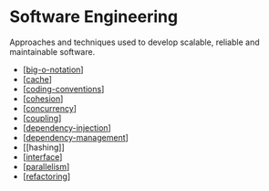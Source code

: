 # Software Engineering

Approaches and techniques used to develop scalable, reliable and maintainable software.

- [[big-o-notation]]
- [[cache]]
- [[coding-conventions]]
- [[cohesion]]
- [[concurrency]]
- [[coupling]]
- [[dependency-injection]]
- [[dependency-management]]
- [[hashing]]
- [[interface]]
- [[parallelism]]
- [[refactoring]]

[//begin]: # "Autogenerated link references for markdown compatibility"
[cohesion]: software-engineering/cohesion "Cohesion"
[coupling]: software-engineering/coupling "Coupling"
[dependency-injection]: software-engineering/dependency-injection "Dependency Injection"
[dependency-management]: software-engineering/dependency-management "Dependencies Management"
[concurrency]: software-engineering/concurrency "Concurrency (Computer Science)"
[parallelism]: software-engineering/parallelism "Parallelism"
[cache]: software-engineering/cache "Cache"
[big-o-notation]: software-engineering/big-o-notation "Big-O notation"
[refactoring]: software-engineering/refactoring "Refactoring"
[coding-conventions]: software-engineering/coding-conventions "Coding Conventions"
[interface]: software-engineering/interface "Interface"
[//end]: # "Autogenerated link references"
